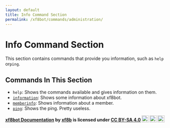 ```yaml
---
layout: default
title: Info Command Section
permalink: /xf8bot/commands/administration/
---
```


# Info Command Section

This section contains commands that provide you information,
such as `help` or`ping`.

## Commands In This Section

- `help`: Shows the commands available and gives information on them.
- [`information`](https://xf8b.github.io/documentation/xf8bot/commands/info/info/):
  Shows some information about xf8bot.
- [`memberinfo`](https://xf8b.github.io/documentation/xf8bot/commands/info/memberinfo/):
  Shows information about a member.
- [`ping`](https://xf8b.github.io/documentation/xf8bot/commands/info/ping/):
  Shows the ping. Pretty useless.

<b> <a rel="cc:attributionURL" property="dct:title" href="https://xf8b.github.io/documentation/xf8bot/">xf8bot Documentation</a> by <a rel="cc:attributionURL dct:creator" property="cc:attributionName" href="https://github.com/xf8b/">xf8b</a> is licensed under <a rel="license" href="https://creativecommons.org/licenses/by-sa/4.0">CC BY-SA 4.0<img style="height:22px!important;margin-left:3px;vertical-align:text-bottom;" src="https://mirrors.creativecommons.org/presskit/icons/cc.svg?ref=chooser-v1" /><img style="height:22px!important;margin-left:3px;vertical-align:text-bottom;" src="https://mirrors.creativecommons.org/presskit/icons/by.svg?ref=chooser-v1" /><img style="height:22px!important;margin-left:3px;vertical-align:text-bottom;" src="https://mirrors.creativecommons.org/presskit/icons/sa.svg?ref=chooser-v1" /></a> </b>

